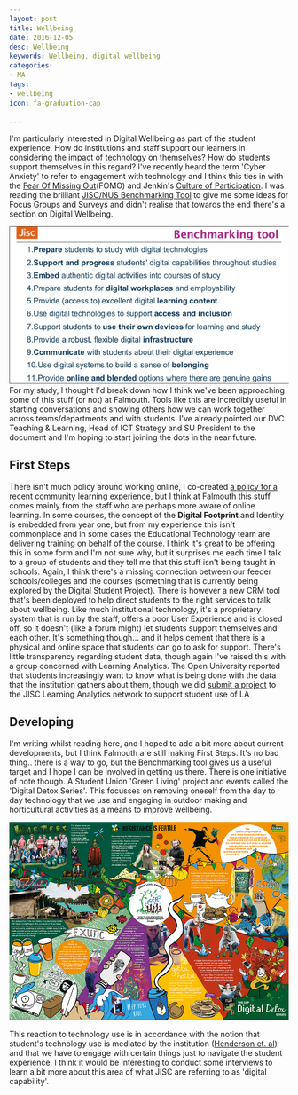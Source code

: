 ```yaml
---
layout: post
title: Wellbeing
date: 2016-12-05
desc: Wellbeing
keywords: Wellbeing, digital wellbeing
categories:
- MA
tags:
- wellbeing
icon: fa-graduation-cap

---
```

I'm particularly interested in Digital Wellbeing as part of the student experience. How do institutions and staff support our learners in considering the impact of technology on themselves? How do students support themselves in this regard? I've recently heard the term 'Cyber Anxiety' to refer to engagement with technology and I think this ties in with the [Fear Of Missing Out](http://www.huffingtonpost.com/news/fear-of-missing-out/)(FOMO) and Jenkin's [Culture of Participation](https://www.youtube.com/watch?v=HYbSD_GdkjU). I was reading the brilliant [JISC/NUS Benchmarking Tool](http://repository.jisc.ac.uk/6140/1/Jisc_NUS_student_experience_benchmarking_tool.pdf) to give me some ideas for Focus Groups and Surveys and didn't realise that towards the end there's a section on Digital Wellbeing.

![Jisc benchmarking tool](/uploads/jisc.jpg "Jisc Benchmarking tool")For my study, I thought I'd break down how I think we've been approaching some of this stuff (or not) at Falmouth. Tools like this are incredibly useful in starting conversations and showing others how we can work together across teams/departments and with students. I've already pointed our DVC Teaching & Learning, Head of ICT Strategy and SU President to the document and I'm hoping to start joining the dots in the near future.

## First Steps

There isn't much policy around working online, I co-created [a policy for a recent community learning experience](http://uotv.tumblr.com/post/102879103062/university-of-the-village-code-of-conduct), but I think at Falmouth this stuff comes mainly from the staff who are perhaps more aware of online learning. In some courses, the concept of the **Digital Footprint** and Identity is embedded from year one, but from my experience this isn't commonplace and in some cases the Educational Technology team are delivering training on behalf of the course. I think it's great to be offering this in some form and I'm not sure why, but it surprises me each time I talk to a group of students and they tell me that this stuff isn't being taught in schools. Again, I think there's a missing connection between our feeder schools/colleges and the courses (something that is currently being explored by the Digital Student Project). There is however a new CRM tool that's been deployed to help direct students to the right services to talk about wellbeing. Like much institutional technology, it's a proprietary system that is run by the staff, offers a poor User Experience and is closed off, so it doesn't (like a forum might) let students support themselves and each other. It's something though... and it helps cement that there is a physical and online space that students can go to ask for support. There's little transparency regarding student data, though again I've raised this with a group concerned with Learning Analytics. The Open University reported that students increasingly want to know what is being done with the data that the institution gathers about them, though we did [submit a project](http://notes.mrkn.us/blog/wellbeing) to the JISC Learning Analytics network to support student use of LA

## Developing

I'm writing whilst reading here, and I hoped to add a bit more about current developments, but I think Falmouth are still making First Steps. It's no bad thing.. there is a way to go, but the Benchmarking tool gives us a useful target and I hope I can be involved in getting us there. There is one initiative of note though. A Student Union 'Green Living' project and events called the 'Digital Detox Series'. This focusses on removing oneself from the day to day technology that we use and engaging in outdoor making and horticultural activities as a means to improve wellbeing.

![FXU Digital Detox tool](/uploads/fxu.jpg "FXU Digital Detox tool")

This reaction to technology use is in accordance with the notion that student's technology use is mediated by the institution ([Henderson et. al](student-perceptions-od-what-works-in-edtech/)) and that we have to engage with certain things just to navigate the student experience. I think it would be interesting to conduct some interviews to learn a bit more about this area of what JISC are referring to as 'digital capability'.